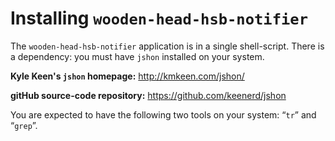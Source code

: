 Installing `wooden-head-hsb-notifier`
=====================================

The `wooden-head-hsb-notifier` application is in a single shell-script. There is a dependency: you must have `jshon` installed on your system.

__Kyle Keen's `jshon` homepage:__ http://kmkeen.com/jshon/

__gitHub source-code repository:__ https://github.com/keenerd/jshon

You are expected to have the following two tools on your system: “`tr`” and “`grep`”.

<!-- Local Variables: -->
<!-- mode: markdown -->
<!-- tab-width: 4 -->
<!-- End: -->

<!-- EOF -->
